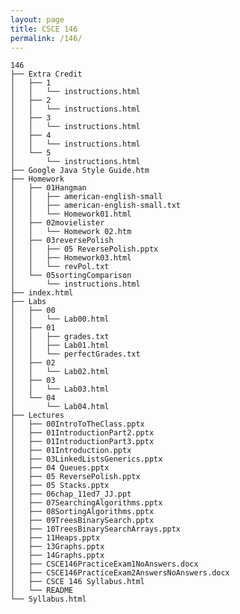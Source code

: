 ```yaml
---
layout: page
title: CSCE 146
permalink: /146/
---
```


    146
    ├── Extra Credit
    │   ├── 1
    │   │   └── instructions.html
    │   ├── 2
    │   │   └── instructions.html
    │   ├── 3
    │   │   └── instructions.html
    │   ├── 4
    │   │   └── instructions.html
    │   └── 5
    │       └── instructions.html
    ├── Google Java Style Guide.htm
    ├── Homework
    │   ├── 01Hangman
    │   │   ├── american-english-small
    │   │   ├── american-english-small.txt
    │   │   └── Homework01.html
    │   ├── 02movielister
    │   │   └── Homework 02.htm
    │   ├── 03reversePolish
    │   │   ├── 05 ReversePolish.pptx
    │   │   ├── Homework03.html
    │   │   └── revPol.txt
    │   └── 05sortingComparison
    │       └── instructions.html
    ├── index.html
    ├── Labs
    │   ├── 00
    │   │   └── Lab00.html
    │   ├── 01
    │   │   ├── grades.txt
    │   │   ├── Lab01.html
    │   │   └── perfectGrades.txt
    │   ├── 02
    │   │   └── Lab02.html
    │   ├── 03
    │   │   └── Lab03.html
    │   └── 04
    │       └── Lab04.html
    ├── Lectures
    │   ├── 00IntroToTheClass.pptx
    │   ├── 01IntroductionPart2.pptx
    │   ├── 01IntroductionPart3.pptx
    │   ├── 01Introduction.pptx
    │   ├── 03LinkedListsGenerics.pptx
    │   ├── 04 Queues.pptx
    │   ├── 05 ReversePolish.pptx
    │   ├── 05 Stacks.pptx
    │   ├── 06chap_11ed7_JJ.ppt
    │   ├── 07SearchingAlgorithms.pptx
    │   ├── 08SortingAlgorithms.pptx
    │   ├── 09TreesBinarySearch.pptx
    │   ├── 10TreesBinarySearchArrays.pptx
    │   ├── 11Heaps.pptx
    │   ├── 13Graphs.pptx
    │   ├── 14Graphs.pptx
    │   ├── CSCE146PracticeExam1NoAnswers.docx
    │   ├── CSCE146PracticeExam2AnswersNoAnswers.docx
    │   ├── CSCE 146 Syllabus.html
    │   └── README
    └── Syllabus.html

